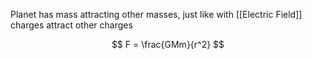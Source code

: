 Planet has mass attracting other masses, just like with [[Electric Field]] charges attract other charges

$$
F = \frac{GMm}{r^2}
$$
